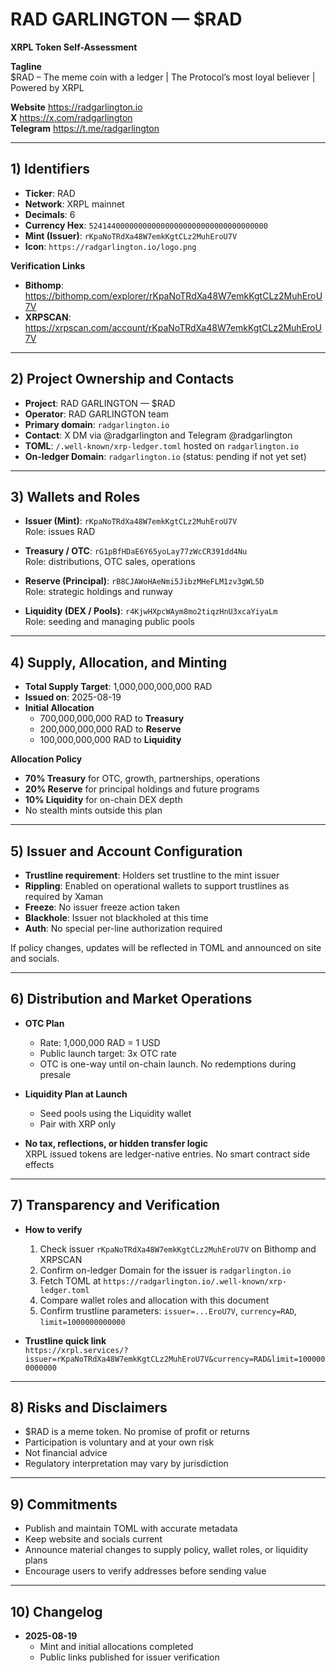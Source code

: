 # RAD GARLINGTON — $RAD  
**XRPL Token Self-Assessment**

**Tagline**  
$RAD – The meme coin with a ledger | The Protocol’s most loyal believer | Powered by XRPL

**Website**  https://radgarlington.io  
**X**  https://x.com/radgarlington  
**Telegram**  https://t.me/radgarlington

---

## 1) Identifiers

- **Ticker**: RAD  
- **Network**: XRPL mainnet  
- **Decimals**: 6  
- **Currency Hex**: `5241440000000000000000000000000000000000`  
- **Mint (Issuer)**: `rKpaNoTRdXa48W7emkKgtCLz2MuhEroU7V`  
- **Icon**: `https://radgarlington.io/logo.png`

**Verification Links**  
- **Bithomp**: https://bithomp.com/explorer/rKpaNoTRdXa48W7emkKgtCLz2MuhEroU7V  
- **XRPSCAN**: https://xrpscan.com/account/rKpaNoTRdXa48W7emkKgtCLz2MuhEroU7V

---

## 2) Project Ownership and Contacts

- **Project**: RAD GARLINGTON — $RAD  
- **Operator**: RAD GARLINGTON team  
- **Primary domain**: `radgarlington.io`  
- **Contact**: X DM via @radgarlington and Telegram @radgarlington  
- **TOML**: `/.well-known/xrp-ledger.toml` hosted on `radgarlington.io`  
- **On-ledger Domain**: `radgarlington.io` (status: pending if not yet set)

---

## 3) Wallets and Roles

- **Issuer (Mint)**: `rKpaNoTRdXa48W7emkKgtCLz2MuhEroU7V`  
  Role: issues RAD

- **Treasury / OTC**: `rG1pBfHDaE6Y65yoLay77zWcCR391dd4Nu`  
  Role: distributions, OTC sales, operations

- **Reserve (Principal)**: `rB8CJAWoHAeNmi5JibzMHeFLM1zv3gWL5D`  
  Role: strategic holdings and runway

- **Liquidity (DEX / Pools)**: `r4KjwHXpcWAym8mo2tiqzHnU3xcaYiyaLm`  
  Role: seeding and managing public pools

---

## 4) Supply, Allocation, and Minting

- **Total Supply Target**: 1,000,000,000,000 RAD  
- **Issued on**: 2025-08-19  
- **Initial Allocation**  
  - 700,000,000,000 RAD to **Treasury**  
  - 200,000,000,000 RAD to **Reserve**  
  - 100,000,000,000 RAD to **Liquidity**

**Allocation Policy**  
- **70% Treasury** for OTC, growth, partnerships, operations  
- **20% Reserve** for principal holdings and future programs  
- **10% Liquidity** for on-chain DEX depth  
- No stealth mints outside this plan

---

## 5) Issuer and Account Configuration

- **Trustline requirement**: Holders set trustline to the mint issuer  
- **Rippling**: Enabled on operational wallets to support trustlines as required by Xaman  
- **Freeze**: No issuer freeze action taken  
- **Blackhole**: Issuer not blackholed at this time  
- **Auth**: No special per-line authorization required

If policy changes, updates will be reflected in TOML and announced on site and socials.

---

## 6) Distribution and Market Operations

- **OTC Plan**  
  - Rate: 1,000,000 RAD = 1 USD  
  - Public launch target: 3x OTC rate  
  - OTC is one-way until on-chain launch. No redemptions during presale

- **Liquidity Plan at Launch**  
  - Seed pools using the Liquidity wallet  
  - Pair with XRP only

- **No tax, reflections, or hidden transfer logic**  
  XRPL issued tokens are ledger-native entries. No smart contract side effects

---

## 7) Transparency and Verification

- **How to verify**  
  1. Check issuer `rKpaNoTRdXa48W7emkKgtCLz2MuhEroU7V` on Bithomp and XRPSCAN  
  2. Confirm on-ledger Domain for the issuer is `radgarlington.io`  
  3. Fetch TOML at `https://radgarlington.io/.well-known/xrp-ledger.toml`  
  4. Compare wallet roles and allocation with this document  
  5. Confirm trustline parameters: `issuer=...EroU7V`, `currency=RAD`, `limit=1000000000000`

- **Trustline quick link**  
  `https://xrpl.services/?issuer=rKpaNoTRdXa48W7emkKgtCLz2MuhEroU7V&currency=RAD&limit=1000000000000`

---

## 8) Risks and Disclaimers

- $RAD is a meme token. No promise of profit or returns  
- Participation is voluntary and at your own risk  
- Not financial advice  
- Regulatory interpretation may vary by jurisdiction

---

## 9) Commitments

- Publish and maintain TOML with accurate metadata  
- Keep website and socials current  
- Announce material changes to supply policy, wallet roles, or liquidity plans  
- Encourage users to verify addresses before sending value

---

## 10) Changelog

- **2025-08-19**  
  - Mint and initial allocations completed  
  - Public links published for issuer verification

